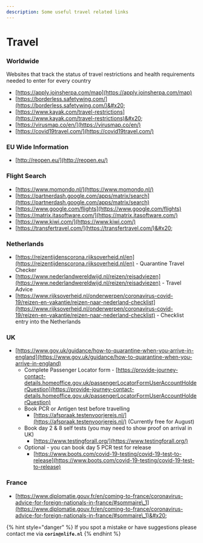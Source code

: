 ```yaml
---
description: Some useful travel related links
---
```


# Travel

### Worldwide

Websites that track the status of travel restrictions and health requirements needed to enter for every country

* [https://apply.joinsherpa.com/map](https://apply.joinsherpa.com/map)
* [https://borderless.safetywing.com/](https://borderless.safetywing.com/)&#x20;
* [https://www.kayak.com/travel-restrictions](https://www.kayak.com/travel-restrictions)&#x20;
* [https://virusmap.co/en/](https://virusmap.co/en/)
* [https://covid19travel.com/](https://covid19travel.com/)

### EU Wide Information

* [http://reopen.eu/](http://reopen.eu/)

### Flight Search

* [https://www.momondo.nl/](https://www.momondo.nl/)
* [https://partnerdash.google.com/apps/matrix/search](https://partnerdash.google.com/apps/matrix/search)
* [https://www.google.com/flights](https://www.google.com/flights)
* [https://matrix.itasoftware.com/](https://matrix.itasoftware.com/)
* [https://www.kiwi.com/](https://www.kiwi.com/)
* [https://transfertravel.com/](https://transfertravel.com/)&#x20;

### Netherlands

* [https://reizentijdenscorona.rijksoverheid.nl/en](https://reizentijdenscorona.rijksoverheid.nl/en) - Quarantine Travel Checker
* [https://www.nederlandwereldwijd.nl/reizen/reisadviezen](https://www.nederlandwereldwijd.nl/reizen/reisadviezen) - Travel Advice
* [https://www.rijksoverheid.nl/onderwerpen/coronavirus-covid-19/reizen-en-vakantie/reizen-naar-nederland-checklist](https://www.rijksoverheid.nl/onderwerpen/coronavirus-covid-19/reizen-en-vakantie/reizen-naar-nederland-checklist) - Checklist entry into the Netherlands

### UK

* [https://www.gov.uk/guidance/how-to-quarantine-when-you-arrive-in-england](https://www.gov.uk/guidance/how-to-quarantine-when-you-arrive-in-england)
  * Complete Passenger Locator form - [https://provide-journey-contact-details.homeoffice.gov.uk/passengerLocatorFormUserAccountHolderQuestion](https://provide-journey-contact-details.homeoffice.gov.uk/passengerLocatorFormUserAccountHolderQuestion)
  * Book PCR or Antigen test before travelling
    * [https://afspraak.testenvoorjereis.nl/](https://afspraak.testenvoorjereis.nl/) (Currently free for August)
  * Book day 2 & 8 self tests (you may need to show proof on arrival in UK)
    * [https://www.testingforall.org/](https://www.testingforall.org/)
  * Optional - you can book day 5 PCR test for release
    * [https://www.boots.com/covid-19-testing/covid-19-test-to-release](https://www.boots.com/covid-19-testing/covid-19-test-to-release)

### France

* [https://www.diplomatie.gouv.fr/en/coming-to-france/coronavirus-advice-for-foreign-nationals-in-france/#sommaire\_1](https://www.diplomatie.gouv.fr/en/coming-to-france/coronavirus-advice-for-foreign-nationals-in-france/#sommaire\_1)&#x20;

{% hint style="danger" %}
If you spot a mistake or have suggestions please contact me via **`corin@nlife.nl`**
{% endhint %}

